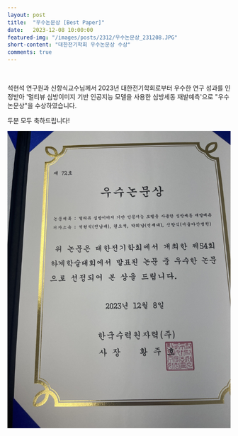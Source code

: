 ```yaml
---
layout: post
title:  "우수논문상 [Best Paper]" 
date:   2023-12-08 10:00:00
featured-img: "/images/posts/2312/우수논문상_231208.JPG"
short-content: "대한전기학회 우수논문상 수상" 
comments: true
---
```


<br> 

석현석 연구원과 신항식교수님께서 2023년 대한전기학회로부터 우수한 연구 성과를 인정받아 '멀티뷰 심방이미지 기반 인공지능 모델을 사용한 심방세동 재발예측'으로 "우수논문상"을 수상하였습니다. 

두분 모두 축하드립니다!

<span class="image featured" style="max-width: 50%; max-height: 50%"><img src="/images/posts/2312/우수논문상_231208.JPG" alt="" style="wdith:50% ,height:50%"></span>